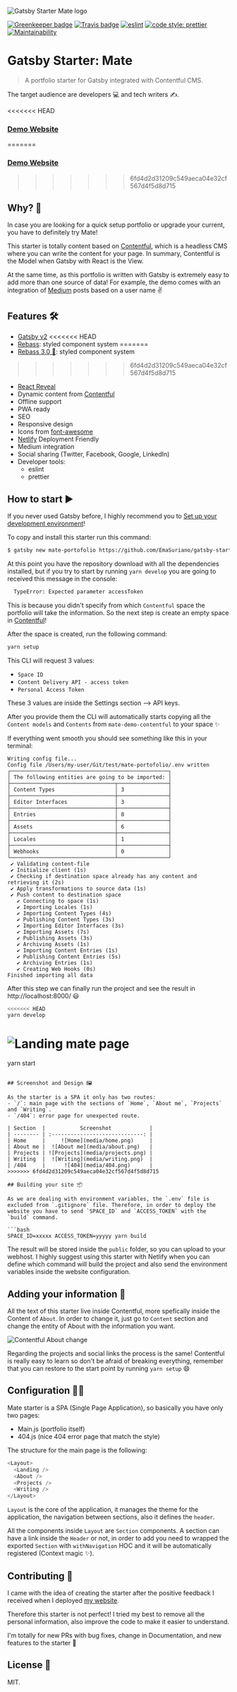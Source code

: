 ![Gatsby Starter Mate logo](./media/gatsby-starter-mate-logo.png)

[![Greenkeeper badge](https://badges.greenkeeper.io/EmaSuriano/gatsby-starter-mate.svg)](https://greenkeeper.io/)
[![Travis badge](https://api.travis-ci.org/EmaSuriano/gatsby-starter-mate.svg)](https://travis-ci.org/EmaSuriano/gatsby-starter-mate)
[![eslint](https://img.shields.io/badge/eslint-enabled-green.svg)](https://eslint.org/)
[![code style: prettier](https://img.shields.io/badge/code_style-prettier-ff69b4.svg)](https://github.com/prettier/prettier)
[![Maintainability](https://api.codeclimate.com/v1/badges/c8fc076b30bd493f0cfc/maintainability)](https://codeclimate.com/github/EmaSuriano/gatsby-starter-mate/maintainability)

# Gatsby Starter: Mate

> A portfolio starter for Gatsby integrated with Contentful CMS.

The target audience are developers 💻 and tech writers ✍️.

<<<<<<< HEAD
### [Demo Website](https://github.com/EmaSuriano/gatsby-starter-mate)
=======
### [Demo Website](https://gatsby-starter-mate.netlify.com/)
>>>>>>> 6fd4d2d31209c549aeca04e32cf567d4f5d8d715

## Why? 🤔

In case you are looking for a quick setup portfolio or upgrade your current, you have to definitely try Mate!

This starter is totally content based on [Contentful](https://contentful.com), which is a headless CMS where you can write the content for your page. In summary, Contentful is the Model when Gatsby with React is the View.

At the same time, as this portfolio is written with Gatsby is extremely easy to add more than one source of data! For example, the demo comes with an integration of [Medium](https://medium.com) posts based on a user name ✌️

## Features 🛠

- [Gatsby v2](https://www.gatsbyjs.org/)
<<<<<<< HEAD
- [Rebass](https://rebassjs.org/): styled component system
=======
- [Rebass 3.0 🎉](https://rebassjs.org/): styled component system
>>>>>>> 6fd4d2d31209c549aeca04e32cf567d4f5d8d715
- [React Reveal](https://www.react-reveal.com/)
- Dynamic content from [Contentful](https://contentful.com)
- Offline support
- PWA ready
- SEO
- Responsive design
- Icons from [font-awesome](https://fontawesome.com/)
- [Netlify](https://www.netlify.com) Deployment Friendly
- Medium integration
- Social sharing (Twitter, Facebook, Google, LinkedIn)
- Developer tools:
  - eslint
  - prettier

## How to start ▶️

If you never used Gatsby before, I highly recommend you to [Set up your development environment](https://www.gatsbyjs.org/tutorial/part-zero/)!

To copy and install this starter run this command:

```bash
$ gatsby new mate-portofolio https://github.com/EmaSuriano/gatsby-starter-mate
```

At this point you have the repository download with all the dependencies installed, but if you try to start by running `yarn develop` you are going to received this message in the console:

```bash
  TypeError: Expected parameter accessToken
```

This is because you didn't specify from which `Contentful` space the portfolio will take the information. So the next step is create an empty space in [Contentful](https://www.contentful.com/)!

After the space is created, run the following command:

```bash
yarn setup
```

This CLI will request 3 values:

- `Space ID`
- `Content Delivery API - access token`
- `Personal Access Token`

These 3 values are inside the Settings section --> API keys.

After you provide them the CLI will automatically starts copying all the `Content models` and `Contents` from `mate-demo-contentful` to your space ✨

If everything went smooth you should see something like this in your terminal:

```text
Writing config file...
Config file /Users/my-user/Git/test/mate-portofolio/.env written
┌──────────────────────────────────────────────────┐
│ The following entities are going to be imported: │
├─────────────────────────────────┬────────────────┤
│ Content Types                   │ 3              │
├─────────────────────────────────┼────────────────┤
│ Editor Interfaces               │ 3              │
├─────────────────────────────────┼────────────────┤
│ Entries                         │ 8              │
├─────────────────────────────────┼────────────────┤
│ Assets                          │ 6              │
├─────────────────────────────────┼────────────────┤
│ Locales                         │ 1              │
├─────────────────────────────────┼────────────────┤
│ Webhooks                        │ 0              │
└─────────────────────────────────┴────────────────┘
 ✔ Validating content-file
 ✔ Initialize client (1s)
 ✔ Checking if destination space already has any content and retrieving it (2s)
 ✔ Apply transformations to source data (1s)
 ✔ Push content to destination space
   ✔ Connecting to space (1s)
   ✔ Importing Locales (1s)
   ✔ Importing Content Types (4s)
   ✔ Publishing Content Types (3s)
   ✔ Importing Editor Interfaces (3s)
   ✔ Importing Assets (7s)
   ✔ Publishing Assets (3s)
   ✔ Archiving Assets (1s)
   ✔ Importing Content Entries (1s)
   ✔ Publishing Content Entries (5s)
   ✔ Archiving Entries (1s)
   ✔ Creating Web Hooks (0s)
Finished importing all data
```

After this step we can finally run the project and see the result in http://localhost:8000/ 😃

```bash
<<<<<<< HEAD
yarn develop
```

![Landing mate page](./media/home.png)
=======
yarn start
```

## Screenshot and Design 🖼

As the starter is a SPA it only has two routes:
- `/`: main page with the sections of `Home`, `About me`, `Projects` and `Writing`.
- `/404`: error page for unexpected route.

| Section  |           Screenshot            |
| -------- | :-----------------------------: |
| Home     |     ![Home](media/home.png)     |
| About me |  ![About me](media/about.png)   |
| Projects | ![Projects](media/projects.png) |
| Writing  |  ![Writing](media/writing.png)  |
| /404     |      ![404](media/404.png)      |
>>>>>>> 6fd4d2d31209c549aeca04e32cf567d4f5d8d715

## Building your site 📦

As we are dealing with environment variables, the `.env` file is excluded from `.gitignore` file. Therefore, in order to deploy the website you have to send `SPACE_ID` and `ACCESS_TOKEN` with the `build` command.

```bash
SPACE_ID=xxxxx ACCESS_TOKEN=yyyyy yarn build
```

The result will be stored inside the `public` folder, so you can upload to your webhost. I highly suggest using this starter with Netlify when you can define which command will build the project and also send the environment variables inside the website configuration.

## Adding your information 📝

All the text of this starter live inside Contentful, more spefically inside the Content of `About`. In order to change it, just go to `Content` section and change the entity of About with the information you want.

![Contentful About change](./media/contentful-about-change.png)

Regarding the projects and social links the process is the same! Contentful is really easy to learn so don't be afraid of breaking everything, remember that you can restore to the start point by running `yarn setup` 😄

## Configuration 👷‍♂️

Mate starter is a SPA (Single Page Application), so basically you have only two pages:

- Main.js (portfolio itself)
- 404.js (nice 404 error page that match the style)

The structure for the main page is the following:

```javascript
<Layout>
  <Landing />
  <About />
  <Projects />
  <Writing />
</Layout>
```

`Layout` is the core of the application, it manages the theme for the application, the navigation between sections, also it defines the `header`.

All the components inside `Layout` are `Section` components. A section can have a link inside the `Header` or not, in order to add you need to wrapped the exported `Section` with `withNavigation` HOC and it will be automatically registered (Context magic ✨).

## Contributing 💪

I came with the idea of creating the starter after the positive feedback I received when I deployed [my website](emasuriano.com).

Therefore this starter is not perfect! I tried my best to remove all the personal information, also improve the code to make it easier to understand.

I'm totally for new PRs with bug fixes, change in Documentation, and new features to the starter 🙌

## License 📝

MIT.
